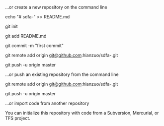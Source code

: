 …or create a new repository on the command line

echo "# sdfa-" >> README.md

git init

git add README.md

git commit -m "first commit"

git remote add origin git@github.com:hianzuo/sdfa-.git

git push -u origin master

…or push an existing repository from the command line


git remote add origin git@github.com:hianzuo/sdfa-.git

git push -u origin master

…or import code from another repository

You can initialize this repository with code from a Subversion, Mercurial, or TFS project.
